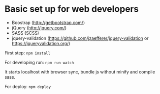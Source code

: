# Basic set up for web developers

- Boostrap (http://getbootstrap.com/)
- jQuery (http://jquery.com/)
- SASS (SCSS)
- jquery-validation (https://github.com/jzaefferer/jquery-validation or https://jqueryvalidation.org/)

First step:
`npm install`

For developing run:
`npm run watch`

It starts localhost with browser sync, bundle js without minify and compile sass.

For deploy:
`npm deploy`
